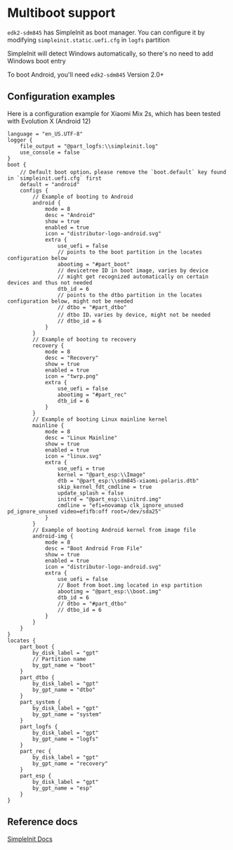 # Multiboot support

`edk2-sdm845` has SimpleInit as boot manager. You can configure it by modifying `simpleinit.static.uefi.cfg` in `logfs` partition

SimpleInit will detect Windows automatically, so there's no need to add Windows boot entry

To boot Android, you'll need `edk2-sdm845` Version 2.0+

## Configuration examples

Here is a configuration example for Xiaomi Mix 2s, which has been tested with Evolution X (Android 12)

```
language = "en_US.UTF-8"
logger {
	file_output = "@part_logfs:\\simpleinit.log"
    use_console = false
}
boot {
    // Default boot option，please remove the `boot.default` key found in `simpleinit.uefi.cfg` first
	default = "android"
	configs {
        // Example of booting to Android
		android {
			mode = 8
			desc = "Android"
			show = true
			enabled = true
			icon = "distributor-logo-android.svg"
			extra {
				use_uefi = false
                // points to the boot partition in the locates configuration below
				abootimg = "#part_boot"
                // devicetree ID in boot image, varies by device
                // might get recognized automatically on certain devices and thus not needed
				dtb_id = 6
                // points to the dtbo partition in the locates configuration below, might not be needed
                // dtbo = "#part_dtbo"
                // dtbo ID，varies by device, might not be needed
                // dtbo_id = 6
			}
		}
        // Example of booting to recovery
		recovery {
			mode = 8
			desc = "Recovery"
			show = true
			enabled = true
			icon = "twrp.png"
			extra {
				use_uefi = false
				abootimg = "#part_rec"
				dtb_id = 6
			}
		}
        // Example of booting Linux mainline kernel
		mainline {
			mode = 8
			desc = "Linux Mainline"
			show = true
			enabled = true
			icon = "linux.svg"
			extra {
				use_uefi = true
				kernel = "@part_esp:\\Image"
				dtb = "@part_esp:\\sdm845-xiaomi-polaris.dtb"
				skip_kernel_fdt_cmdline = true
				update_splash = false
				initrd = "@part_esp:\\initrd.img"
				cmdline = "efi=novamap clk_ignore_unused pd_ignore_unused video=efifb:off root=/dev/sda25"
			}
		}
        // Example of booting Android kernel from image file
		android-img {
			mode = 8
			desc = "Boot Android From File"
			show = true
			enabled = true
			icon = "distributor-logo-android.svg"
			extra {
				use_uefi = false
                // Boot from boot.img located in esp partition
				abootimg = "@part_esp:\\boot.img"
				dtb_id = 6
                // dtbo = "#part_dtbo"
                // dtbo_id = 6
			}
		}
	}
}
locates {
	part_boot {
		by_disk_label = "gpt"
        // Partition name
		by_gpt_name = "boot"
	}
	part_dtbo {
		by_disk_label = "gpt"
		by_gpt_name = "dtbo"
	}
	part_system {
		by_disk_label = "gpt"
		by_gpt_name = "system"
	}
	part_logfs {
		by_disk_label = "gpt"
		by_gpt_name = "logfs"
	}
	part_rec {
		by_disk_label = "gpt"
		by_gpt_name = "recovery"
	}
	part_esp {
		by_disk_label = "gpt"
		by_gpt_name = "esp"
	}
}
```

## Reference docs

[SimpleInit Docs](https://github.com/BigfootACA/simple-init/blob/master/docs/index.md)

